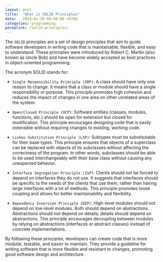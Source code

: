 ```yaml
---
layout: post
title:  "What is SOLID Principles"
date:   2024-01-20 08:40:00 +0700
categories: programming
permalink: /solid-principles/
---
```

The `SOLID` principles are a set of design principles that aim to guide software developers in writing code that is maintainable, flexible, and easy to understand. These principles were introduced by Robert C. Martin (also known as Uncle Bob) and have become widely accepted as best practices in object-oriented programming.

The acronym SOLID stands for:

- `Single Responsibility Principle (SRP)`: A class should have only one reason to change. It means that a class or module should have a single responsibility or purpose. This principle promotes high cohesion and reduces the impact of changes in one area on other unrelated areas of the system.

- `Open/Closed Principle (OCP)`: Software entities (classes, modules, functions, etc.) should be open for extension but closed for modification. This principle encourages designing code that is easily extensible without requiring changes to existing, working code.

- `Liskov Substitution Principle (LSP)`: Subtypes must be substitutable for their base types. This principle ensures that objects of a superclass can be replaced with objects of its subclasses without affecting the correctness of the program. In other words, subclasses should be able to be used interchangeably with their base class without causing any unexpected behavior.

- `Interface Segregation Principle (ISP)`: Clients should not be forced to depend on interfaces they do not use. It suggests that interfaces should be specific to the needs of the clients that use them, rather than having large interfaces with a lot of methods. This principle promotes loose coupling and allows for better maintainability and flexibility.

- `Dependency Inversion Principle (DIP)`: High-level modules should not depend on low-level modules. Both should depend on abstractions. Abstractions should not depend on details; details should depend on abstractions. This principle encourages decoupling between modules by relying on abstractions (interfaces or abstract classes) instead of concrete implementations.

By following these principles, developers can create code that is more modular, testable, and easier to maintain. They provide a guideline for writing software that is more flexible and resistant to changes, promoting good software design and architecture.